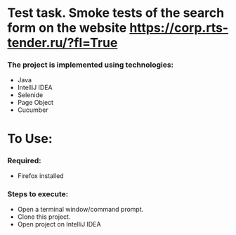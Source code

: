 # Test task. Smoke tests of the search form on the website https://corp.rts-tender.ru/?fl=True

### The project is implemented using technologies: 
* Java 
* IntelliJ IDEA
* Selenide 
* Page Object
* Cucumber 

# To Use:

### Required: 

* Firefox installed

### Steps to execute:
* Open a terminal window/command prompt.
* Clone this project.
* Open project on IntelliJ IDEA 